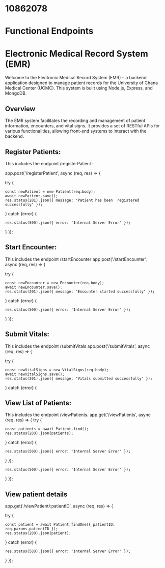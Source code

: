 # 10862078
# Functional  Endpoints

# Electronic Medical Record System (EMR)

Welcome to the Electronic Medical Record System (EMR) – a backend application designed to manage patient records for the University of Chana Medical Center (UCMC). This system is built using Node.js, Express, and MongoDB.

## Overview

The EMR system facilitates the recording and management of patient information, encounters, and vital signs. It provides a set of RESTful APIs for various functionalities, allowing front-end systems to interact with the backend.

## Register Patients:
This includes the endpoint /registerPatient :

app.post('/registerPatient', async (req, res) => {

  try {
  
    const newPatient = new Patient(req.body);
    await newPatient.save();
    res.status(201).json({ message: 'Patient has been  registered successfully' });
  } catch (error) {
  
    res.status(500).json({ error: 'Internal Server Error' });
  }
});

## Start Encounter:
This includes the endpoint /startEncounter 
app.post('/startEncounter', async (req, res) => {

  try {
  
    const newEncounter = new Encounter(req.body);
    await newEncounter.save();
    res.status(201).json({ message: 'Encounter started successfully' });
  } catch (error) {
  
    res.status(500).json({ error: 'Internal Server Error' });
  }
});

## Submit Vitals:
This includes the endpoint /submitVitals
app.post('/submitVitals', async (req, res) => {

  try {
  
    const newVitalSigns = new VitalSigns(req.body);
    await newVitalSigns.save();
    res.status(201).json({ message: 'Vitals submitted successfully' });
  } catch (error) {

## View List of Patients:
This includes the endpoint /viewPatients.
app.get('/viewPatients', async (req, res) => {
  try {
  
    const patients = await Patient.find();
    res.status(200).json(patients);
  } catch (error) {
  
    res.status(500).json({ error: 'Internal Server Error' });
  }
});
  
    res.status(500).json({ error: 'Internal Server Error' });
  }
});

## View patient details
app.get('/viewPatient/:patientID', async (req, res) => {

  try {
  
    const patient = await Patient.findOne({ patientID: req.params.patientID });
    res.status(200).json(patient);
  } catch (error) {
  
    res.status(500).json({ error: 'Internal Server Error' });
  }
});
